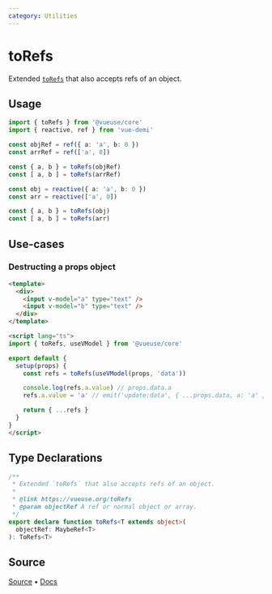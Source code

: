 ```yaml
---
category: Utilities
---
```


# toRefs

Extended [`toRefs`](https://v3.vuejs.org/api/refs-api.html#torefs) that also accepts refs of an object.

## Usage

```ts
import { toRefs } from '@vueuse/core'
import { reactive, ref } from 'vue-demi'

const objRef = ref({ a: 'a', b: 0 })
const arrRef = ref(['a', 0])

const { a, b } = toRefs(objRef)
const [ a, b ] = toRefs(arrRef)

const obj = reactive({ a: 'a', b: 0 })
const arr = reactive(['a', 0])

const { a, b } = toRefs(obj)
const [ a, b ] = toRefs(arr)
```

## Use-cases

### Destructing a props object

```html
<template>
  <div>
    <input v-model="a" type="text" />
    <input v-model="b" type="text" />
  </div>
</template>

<script lang="ts">
import { toRefs, useVModel } from '@vueuse/core'

export default {
  setup(props) {
    const refs = toRefs(useVModel(props, 'data'))

    console.log(refs.a.value) // props.data.a
    refs.a.value = 'a' // emit('update:data', { ...props.data, a: 'a' })

    return { ...refs }
  }
}
</script>
```

<!--FOOTER_STARTS-->
## Type Declarations

```typescript
/**
 * Extended `toRefs` that also accepts refs of an object.
 *
 * @link https://vueuse.org/toRefs
 * @param objectRef A ref or normal object or array.
 */
export declare function toRefs<T extends object>(
  objectRef: MaybeRef<T>
): ToRefs<T>
```

## Source

[Source](https://github.com/vueuse/vueuse/blob/main/packages/core/toRefs/index.ts) • [Docs](https://github.com/vueuse/vueuse/blob/main/packages/core/toRefs/index.md)


<!--FOOTER_ENDS-->
